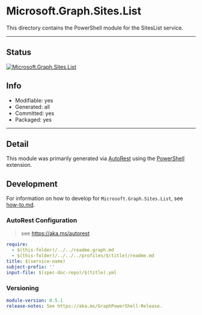 <!-- region Generated -->
# Microsoft.Graph.Sites.List
This directory contains the PowerShell module for the SitesList service.

---
## Status
[![Microsoft.Graph.Sites.List](https://img.shields.io/powershellgallery/v/Microsoft.Graph.Sites.List.svg?style=flat-square&label=Microsoft.Graph.Sites.List "Microsoft.Graph.Sites.List")](https://www.powershellgallery.com/packages/Microsoft.Graph.Sites.List/)

## Info
- Modifiable: yes
- Generated: all
- Committed: yes
- Packaged: yes

---
## Detail
This module was primarily generated via [AutoRest](https://github.com/Azure/autorest) using the [PowerShell](https://github.com/Azure/autorest.powershell) extension.

## Development
For information on how to develop for `Microsoft.Graph.Sites.List`, see [how-to.md](how-to.md).
<!-- endregion -->

### AutoRest Configuration

> see https://aka.ms/autorest

``` yaml
require:
  - $(this-folder)/../../readme.graph.md
  - $(this-folder)/../../../profiles/$(title)/readme.md
title: $(service-name)
subject-prefix: ''
input-file: $(spec-doc-repo)/$(title).yml
```
### Versioning

``` yaml
module-version: 0.5.1
release-notes: See https://aka.ms/GraphPowerShell-Release.
```
